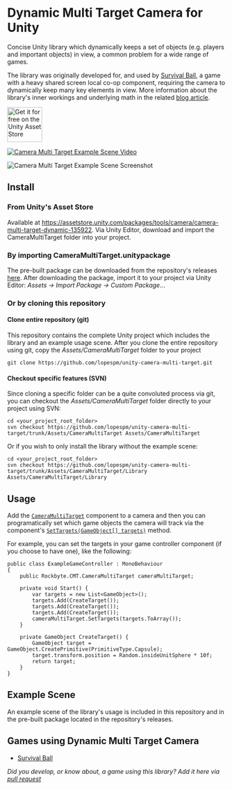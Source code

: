 # Dynamic Multi Target Camera for Unity

Concise Unity library which dynamically keeps a set of objects (e.g. players and important objects) in view, a common problem for a wide range of games. 

The library was originally developed for, and used by [Survival Ball](https://survivalball.com/), a game with a heavy shared screen local co-op component, requiring the camera to dynamically keep many key elements in view. More information about the library's inner workings and underlying math in the related [blog article](https://lopespm.github.io/libraries/games/2018/12/27/camera-multi-target.html).

[<img src="https://user-images.githubusercontent.com/3640622/71978096-714ea100-3212-11ea-9480-cbc0ce33df4a.png"
      alt="Get it for free on the Unity Asset Store"
      height="80">](https://assetstore.unity.com/packages/tools/camera/camera-multi-target-dynamic-135922)

[<img src="https://user-images.githubusercontent.com/3640622/50427650-c2108780-08a5-11e9-9db0-d69e9fa329c1.gif" alt="Camera Multi Target Example Scene Video">](https://www.youtube.com/watch?v=In3eVapQ5mk)

<img src="https://user-images.githubusercontent.com/3640622/50427667-19165c80-08a6-11e9-9306-6d05f7477262.jpg" alt="Camera Multi Target Example Scene Screenshot">


## Install

### From Unity's Asset Store

Available at https://assetstore.unity.com/packages/tools/camera/camera-multi-target-dynamic-135922. Via Unity Editor, download and import the CameraMultiTarget folder into your project.

### By importing CameraMultiTarget.unitypackage

The pre-built package can be downloaded from the repository's releases [here](https://github.com/lopespm/unity-camera-multi-target/releases/latest). After downloading the package, import it to your project via Unity Editor: *Assets -> Import Package -> Custom Package..*.

### Or by cloning this repository

#### Clone entire repository (git)

This repository contains the complete Unity project which includes the library and an example usage scene. After you clone the entire repository using git, copy the *Assets/CameraMultiTarget* folder to your project

    git clone https://github.com/lopespm/unity-camera-multi-target.git

#### Checkout specific features (SVN)

Since cloning a specific folder can be a quite convoluted process via git, you can checkout the *Assets/CameraMultiTarget* folder directly to your project using SVN:

    cd <your_project_root_folder>
    svn checkout https://github.com/lopespm/unity-camera-multi-target/trunk/Assets/CameraMultiTarget Assets/CameraMultiTarget

Or if you wish to only install the library without the example scene:

    cd <your_project_root_folder>
    svn checkout https://github.com/lopespm/unity-camera-multi-target/trunk/Assets/CameraMultiTarget/Library Assets/CameraMultiTarget/Library


## Usage

Add the [`CameraMultiTarget`](Assets/CameraMultiTarget/Library/CameraMultiTarget.cs) component to a camera and then you can programatically set which game objects the camera will track via the component's [`SetTargets(GameObject[] targets)`](Assets/CameraMultiTarget/Library/CameraMultiTarget.cs#L23) method.

For example, you can set the targets in your game controller component (if you choose to have one), like the following:

    public class ExampleGameController : MonoBehaviour
    {
        public Rockbyte.CMT.CameraMultiTarget cameraMultiTarget;
    
        private void Start() {
            var targets = new List<GameObject>();
            targets.Add(CreateTarget());
            targets.Add(CreateTarget());
            targets.Add(CreateTarget());
            cameraMultiTarget.SetTargets(targets.ToArray());
        }

        private GameObject CreateTarget() {
            GameObject target = GameObject.CreatePrimitive(PrimitiveType.Capsule);
            target.transform.position = Random.insideUnitSphere * 10f;
            return target;
        }
    }


## Example Scene

An example scene of the library's usage is included in this repository and in the pre-built package located in the repository's releases.

## Games using Dynamic Multi Target Camera

- [Survival Ball](https://survivalball.com/)

*Did you develop, or know about, a game using this library? Add it here via [pull request](https://github.com/lopespm/unity-camera-multi-target/pulls)*
